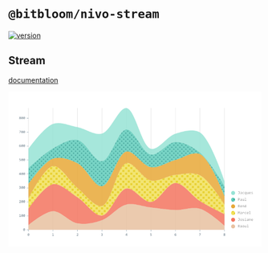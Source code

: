 # `@bitbloom/nivo-stream`

[![version](https://img.shields.io/npm/v/@bitbloom/nivo-stream.svg?style=flat-square)](https://www.npmjs.com/package/@bitbloom/nivo-stream)

## Stream

[documentation](http://nivo.rocks/stream)

![Stream](https://raw.githubusercontent.com/plouc/nivo/master/packages/stream/doc/stream.png)
